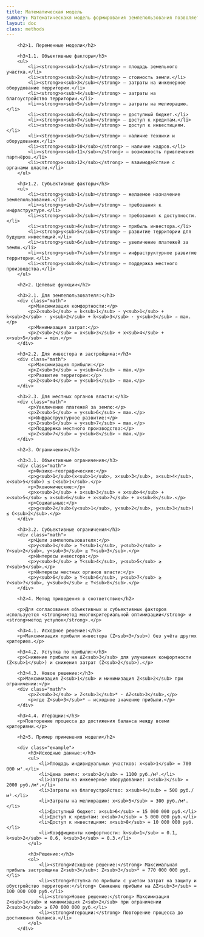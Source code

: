 ```yaml
---
title: Математическая модель 
summary: Математическакя модель формирования землепользования позволяет привести в соответствие объективные и субъективные факторы формирования землепользования
layout: doc
class: methods
---
```


<div class="section">    

        <h2>1. Переменные модели</h2>
    
        <h3>1.1. Объективные факторы</h3>
        <ul>
            <li><strong>x<sub>1</sub></strong> — площадь земельного участка.</li>
            <li><strong>x<sub>2</sub></strong> — стоимость земли.</li>
            <li><strong>x<sub>3</sub></strong> — затраты на инженерное оборудование территории.</li>
            <li><strong>x<sub>4</sub></strong> — затраты на благоустройство территории.</li>
            <li><strong>x<sub>5</sub></strong> — затраты на мелиорацию.</li>
            <li><strong>x<sub>6</sub></strong> — доступный бюджет.</li>
            <li><strong>x<sub>7</sub></strong> — доступ к кредитам.</li>
            <li><strong>x<sub>8</sub></strong> — доступ к инвестициям.</li>
            <li><strong>x<sub>9</sub></strong> — наличие техники и оборудования.</li>
            <li><strong>x<sub>10</sub></strong> — наличие кадров.</li>
            <li><strong>x<sub>11</sub></strong> — возможность привлечения партнёров.</li>
            <li><strong>x<sub>12</sub></strong> — взаимодействие с органами власти.</li>
        </ul>
    
        <h3>1.2. Субъективные факторы</h3>
        <ul>
            <li><strong>y<sub>1</sub></strong> — желаемое назначение землепользования.</li>
            <li><strong>y<sub>2</sub></strong> — требования к инфраструктуре.</li>
            <li><strong>y<sub>3</sub></strong> — требования к доступности.</li>
            <li><strong>y<sub>4</sub></strong> — прибыль инвестора.</li>
            <li><strong>y<sub>5</sub></strong> — развитие территории для будущих инвестиций.</li>
            <li><strong>y<sub>6</sub></strong> — увеличение платежей за землю.</li>
            <li><strong>y<sub>7</sub></strong> — инфраструктурное развитие территории.</li>
            <li><strong>y<sub>8</sub></strong> — поддержка местного производства.</li>
        </ul>
    
        <h2>2. Целевые функции</h2>
    
        <h3>2.1. Для землепользователя:</h3>
        <div class="math">
            <p>Максимизация комфортности:</p>
            <p>Z<sub>1</sub> = k<sub>1</sub> · y<sub>1</sub> + k<sub>2</sub> · y<sub>2</sub> + k<sub>3</sub> · y<sub>3</sub> → max.</p>
            <p>Минимизация затрат:</p>
            <p>Z<sub>2</sub> = x<sub>3</sub> + x<sub>4</sub> + x<sub>5</sub> → min.</p>
        </div>
    
        <h3>2.2. Для инвестора и застройщика:</h3>
        <div class="math">
            <p>Максимизация прибыли:</p>
            <p>Z<sub>3</sub> = y<sub>4</sub> → max.</p>
            <p>Развитие территории:</p>
            <p>Z<sub>4</sub> = y<sub>5</sub> → max.</p>
        </div>
    
        <h3>2.3. Для местных органов власти:</h3>
        <div class="math">
            <p>Увеличение платежей за землю:</p>
            <p>Z<sub>5</sub> = y<sub>6</sub> → max.</p>
            <p>Инфраструктурное развитие:</p>
            <p>Z<sub>6</sub> = y<sub>7</sub> → max.</p>
            <p>Поддержка местного производства:</p>
            <p>Z<sub>7</sub> = y<sub>8</sub> → max.</p>
        </div>
    
        <h2>3. Ограничения</h2>
    
        <h3>3.1. Объективные ограничения</h3>
        <div class="math">
            <p>Физико-географические:</p>
            <p>g<sub>1</sub>(x<sub>1</sub>, x<sub>3</sub>, x<sub>4</sub>, x<sub>5</sub>) ≤ C<sub>1</sub>.</p>
            <p>Экономические:</p>
            <p>x<sub>2</sub> + x<sub>3</sub> + x<sub>4</sub> + x<sub>5</sub> ≤ x<sub>6</sub> + x<sub>7</sub> + x<sub>8</sub>.</p>
            <p>Социальные:</p>
            <p>g<sub>2</sub>(y<sub>1</sub>, y<sub>2</sub>, y<sub>3</sub>) ≤ C<sub>2</sub>.</p>
        </div>
    
        <h3>3.2. Субъективные ограничения</h3>
        <div class="math">
            <p>Цели землепользователя:</p>
            <p>y<sub>1</sub> ≥ Y<sub>1</sub>, y<sub>2</sub> ≥ Y<sub>2</sub>, y<sub>3</sub> ≥ Y<sub>3</sub>.</p>
            <p>Интересы инвестора:</p>
            <p>y<sub>4</sub> ≥ Y<sub>4</sub>, y<sub>5</sub> ≥ Y<sub>5</sub>.</p>
            <p>Интересы местных органов власти:</p>
            <p>y<sub>6</sub> ≥ Y<sub>6</sub>, y<sub>7</sub> ≥ Y<sub>7</sub>, y<sub>8</sub> ≥ Y<sub>8</sub>.</p>
        </div>
    
        <h2>4. Метод приведения в соответствие</h2>
    
        <p>Для согласования объективных и субъективных факторов используется <strong>метод многокритериальной оптимизации</strong> и <strong>метод уступок</strong>.</p>
    
        <h3>4.1. Исходное решение:</h3>
        <p>Максимизация прибыли инвестора (Z<sub>3</sub>) без учёта других критериев.</p>
    
        <h3>4.2. Уступка по прибыли:</h3>
        <p>Снижение прибыли на ΔZ<sub>3</sub> для улучшения комфортности (Z<sub>1</sub>) и снижения затрат (Z<sub>2</sub>).</p>
    
        <h3>4.3. Новое решение:</h3>
        <p>Максимизация Z<sub>1</sub> и минимизация Z<sub>2</sub> при ограничении:</p>
        <div class="math">
            <p>Z<sub>3</sub> ≥ Z<sub>3</sub>* - ΔZ<sub>3</sub>,</p>
            <p>где Z<sub>3</sub>* — исходное значение прибыли.</p>
        </div>
    
        <h3>4.4. Итерации:</h3>
        <p>Повторение процесса до достижения баланса между всеми критериями.</p>
    
        <h2>5. Пример применения модели</h2>
    
        <div class="example">
            <h3>Исходные данные:</h3>
            <ul>
                <li>Площадь индивидуальных участков: x<sub>1</sub> = 700 000 м².</li>
                <li>Цена земли: x<sub>2</sub> = 1100 руб./м².</li>
                <li>Затраты на инженерное оборудование: x<sub>3</sub> = 2000 руб./м².</li>
                <li>Затраты на благоустройство: x<sub>4</sub> = 500 руб./м².</li>
                <li>Затраты на мелиорацию: x<sub>5</sub> = 300 руб./м².</li>
                <li>Доступный бюджет: x<sub>6</sub> = 15 000 000 руб.</li>
                <li>Доступ к кредитам: x<sub>7</sub> = 5 000 000 руб.</li>
                <li>Доступ к инвестициям: x<sub>8</sub> = 10 000 000 руб.</li>
                <li>Коэффициенты комфортности: k<sub>1</sub> = 0.1, k<sub>2</sub> = 0.6, k<sub>3</sub> = 0.3.</li>
            </ul>
    
            <h3>Решение:</h3>
            <ol>
                <li><strong>Исходное решение:</strong> Максимальная прибыль застройщика Z<sub>3</sub>: Z<sub>3</sub>* = 770 000 000 руб.</li>
                <li><strong>Уступка по прибыли с учетом затрат на защиту и обустройство территории:</strong> Снижение прибыли на ΔZ<sub>3</sub> = 100 000 000 руб.</li>
                <li><strong>Новое решение:</strong> Максимизация Z<sub>1</sub> и минимизация Z<sub>2</sub> при ограничении Z<sub>3</sub> ≥ 670 000 000 руб.</li>
                <li><strong>Итерации:</strong> Повторение процесса до достижения баланса.</li>
            </ol>
        </div>

